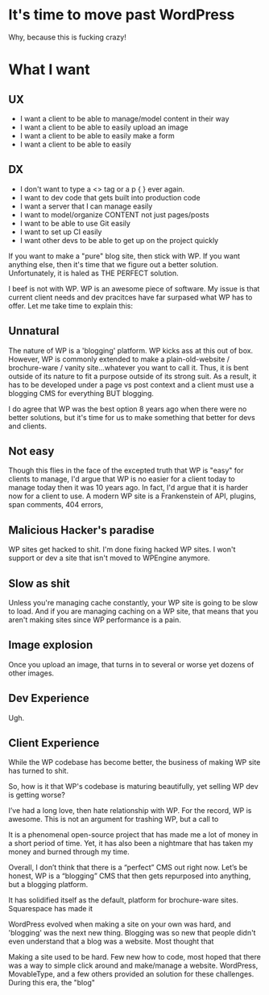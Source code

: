 ---
---

# It's time to move past WordPress

Why, because this is fucking crazy!




# What I want



## UX
- I want a client to be able to manage/model content in their way
- I want a client to be able to easily upload an image
- I want a client to be able to easily make a form
- I want a client to be able to easily 


## DX
- I don't want to type a <> tag or a p { } ever again.
- I want to dev code that gets built into production code
- I want a server that I can manage easily
- I want to model/organize CONTENT not just pages/posts
- I want to be able to use Git easily
- I want to set up CI easily
- I want other devs to be able to get up on the project quickly















If you want to make a "pure" blog site, then stick with WP. If you want anything else, then it's time that we figure out a better solution. Unfortunately, it is haled as THE PERFECT solution.

I beef is not with WP. WP is an awesome piece of software. My issue is that current client needs and dev pracitces have far surpased what WP has to offer. Let me take time to explain this:

## Unnatural
The nature of WP is a 'blogging' platform. WP kicks ass at this out of box. However, WP is commonly extended to make a plain-old-website / brochure-ware / vanity site...whatever you want to call it. Thus, it is bent outside of its nature to fit a purpose outside of its strong suit. As a result, it has to be developed under a page vs post context and a client must use a blogging CMS for everything BUT blogging.

I do agree that WP was the best option 8 years ago when there were no better solutions, but it's time for us to make something that better for devs and clients.


## Not easy

Though this flies in the face of the excepted truth that WP is "easy" for clients to manage, I'd argue that WP is no easier for a client today to manage today then it was 10 years ago. In fact, I'd argue that it is harder now for a client to use. A modern WP site is a Frankenstein of API, plugins, span comments, 404 errors,


## Malicious Hacker's paradise

WP sites get hacked to shit. I'm done fixing hacked WP sites. I won't support or dev a site that isn't moved to WPEngine anymore.


## Slow as shit

Unless you're managing cache constantly, your WP site is going to be slow to load. And if you are managing caching on a WP site, that means that you aren't making sites since WP performance is a pain.


## Image explosion

Once you upload an image, that turns in to several or worse yet dozens of other images.


## Dev Experience

Ugh.


## Client Experience





While the WP codebase has become better, the business of making WP site has turned to shit.

So, how is it that WP's codebase is maturing beautifully, yet selling WP dev is getting worse?





I’ve had a long love, then hate relationship with WP. For the record, WP is awesome. This is not an argument for trashing WP, but a call to


It is a phenomenal open-source project that has made me a lot of money in a short period of time. Yet, it has also been a nightmare that has taken my money and burned through my time. 

Overall, I don’t think that there is a “perfect” CMS out right now. Let’s be honest, WP is a “blogging” CMS that then gets repurposed into anything, but a blogging platform. 

It has solidified itself as the default, platform for brochure-ware sites. Squarespace has made it



WordPress evolved when making a site on your own was hard, and 'blogging' was the next new thing. Blogging was so new that people didn't even understand that a blog was a website. Most thought that




Making a site used to be hard. Few new how to code, most hoped that there was a way to simple click around and make/manage a website. WordPress, MovableType, and a few others provided an solution for these challenges. During this era, the "blog"
